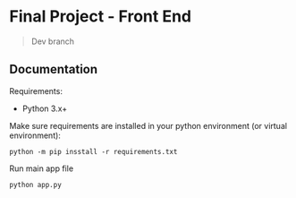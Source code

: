# Final Project - Front End

> Dev branch

## Documentation
Requirements:
- Python 3.x+

Make sure requirements are installed in your python environment (or virtual environment):
```
python -m pip insstall -r requirements.txt
```
Run main app file
```
python app.py

```
